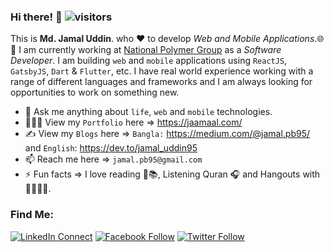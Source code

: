 ### Hi there! 👋 ![visitors](https://visitor-badge.laobi.icu/badge?page_id=jamal-pb95)

This is <b>Md. Jamal Uddin</b>. who :heart: to develop *Web and Mobile Applications*.🌐📲 I am currently working at <a href="" target="_blank">National Polymer Group</a> as a *Software Developer*. I am building `web` and `mobile` applications using `ReactJS`, `GatsbyJS`, `Dart` & `Flutter`, etc. I have real world experience working with a range of different languages and frameworks and I am always looking for opportunities to work on something new.

- 💬 Ask me anything about `life`, `web` and `mobile` technologies.
- 👨🏻‍💻 View my `Portfolio` here => https://jaamaal.com/ 
- ✍ View my `Blogs` here => `Bangla:` https://medium.com/@jamal.pb95/ and `English`: https://dev.to/jamal_uddin95
- 📫 Reach me here => `jamal.pb95@gmail.com` 
- ⚡ Fun facts => I love reading 📖📚, Listening Quran 🎧 and Hangouts with 👨‍👩‍👧‍👦. 

### Find Me:
[![LinkedIn Connect](https://img.shields.io/badge/%20-Connect-black?color=14171A&labelColor=212121&logo=linkedin&logoColor=fffff0)](https://www.linkedin.com/in/jamal-pb95/)
[![Facebook Follow](https://img.shields.io/badge/%20-Connect-black?color=14171A&labelColor=1976d2&logo=facebook&logoColor=ffffff)](https://www.facebook.com/jamal.pb95/)
[![Twitter Follow](https://img.shields.io/twitter/follow/jamal_uddin95?label=Follow&style=social)](https://twitter.com/jamal_uddin95)
